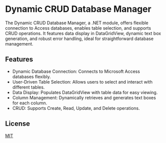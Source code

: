 
# Dynamic CRUD Database Manager

The Dynamic CRUD Database Manager, a .NET module, offers flexible connection to Access databases, enables table selection, and supports CRUD operations. It features data display in DataGridView, dynamic text box generation, and robust error handling, ideal for straightforward database management.

## Features

- Dynamic Database Connection: Connects to Microsoft Access databases flexibly.
- User-Driven Table Selection: Allows users to select and interact with different tables.
- Data Display: Populates DataGridView with table data for easy viewing.
- Column Management: Dynamically retrieves and generates text boxes for each column.
- CRUD: Supports Create, Read, Update, and Delete operations.

## License

[MIT](https://choosealicense.com/licenses/mit/)

